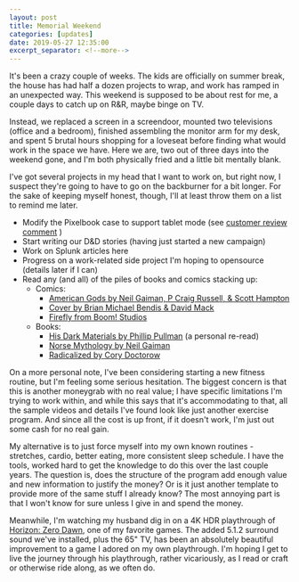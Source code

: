```yaml
---
layout: post
title: Memorial Weekend
categories: [updates]
date: 2019-05-27 12:35:00
excerpt_separator: <!--more-->
---
```


It's been a crazy couple of weeks. The kids are officially on summer break, the house has had half a dozen projects to wrap, and work has ramped in an unexpected way. This weekend is supposed to be about rest for me, a couple days to catch up on R&R, maybe binge on TV. 

<!--more-->

Instead, we replaced a screen in a screendoor, mounted two televisions (office and a bedroom), finished assembling the monitor arm for my desk, and spent 5 brutal hours shopping for a loveseat before finding what would work in the space we have. Here we are, two out of three days into the weekend gone, and I'm both physically fried and a little bit mentally blank.

I've got several projects in my head that I want to work on, but right now, I suspect they're going to have to go on the backburner for a bit longer. For the sake of keeping myself honest, though, I'll at least throw them on a list to remind me later.

* Modify the Pixelbook case to support tablet mode (see [customer review comment](https://www.amazon.com/gp/customer-reviews/R3G383RE7SZH5A/ref=cm_cr_dp_d_rvw_ttl?ie=UTF8&ASIN=B07D6DPD2N) )
* Start writing our D&D stories (having just started a new campaign)
* Work on Splunk articles here
* Progress on a work-related side project I'm hoping to opensource (details later if I can)
* Read any (and all) of the piles of books and comics stacking up:
  * Comics:
    * [American Gods by Neil Gaiman, P Craig Russell, & Scott Hampton](https://digital.darkhorse.com/series/815/american-gods)
    * [Cover by Brian Michael Bendis & David Mack](https://www.dccomics.com/comics/cover-2018/cover-1)
    * [Firefly from Boom! Studios](https://en.wikipedia.org/wiki/Firefly_(Boom!_Studios_comics))
  * Books:
    * [His Dark Materials by Phillip Pullman](https://en.wikipedia.org/wiki/His_Dark_Materials) (a personal re-read)
    * [Norse Mythology by Neil Gaiman](https://en.wikipedia.org/wiki/Norse_Mythology_(book))
    * [Radicalized by Cory Doctorow](https://www.tor.com/2019/01/16/book-announcements-radicalized-cory-doctorow/)

On a more personal note, I've been considering starting a new fitness routine, but I'm feeling some serious hesitation. The biggest concern is that this is another moneygrab with no real value; I have specific limitations I'm trying to work within, and while this says that it's accommodating to that, all the sample videos and details I've found look like just another exercise program. And since all the cost is up front, if it doesn't work, I'm just out some cash for no real gain.

My alternative is to just force myself into my own known routines - stretches, cardio, better eating, more consistent sleep schedule. I have the tools, worked hard to get the knowledge to do this over the last couple years. The question is, does the structure of the program add enough value and new information to justify the money? Or is it just another template to provide more of the same stuff I already know? The most annoying part is that I won't know for sure unless I give in and spend the money.

Meanwhile, I'm watching my husband dig in on a 4K HDR playthrough of [Horizon: Zero Dawn](https://en.wikipedia.org/wiki/Horizon_Zero_Dawn), one of my favorite games. The added 5.1.2 surround sound we've installed, plus the 65" TV, has been an absolutely beautiful improvement to a game I adored on my own playthrough. I'm hoping I get to live the journey through his playthrough, rather vicariously, as I read or craft or otherwise ride along, as we often do.